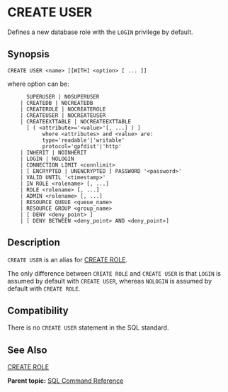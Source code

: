 # CREATE USER 

Defines a new database role with the `LOGIN` privilege by default.

## Synopsis 

``` {#sql_command_synopsis}
CREATE USER <name> [[WITH] <option> [ ... ]]
```

where option can be:

```
      SUPERUSER | NOSUPERUSER
    | CREATEDB | NOCREATEDB
    | CREATEROLE | NOCREATEROLE
    | CREATEUSER | NOCREATEUSER
    | CREATEEXTTABLE | NOCREATEEXTTABLE 
      [ ( <attribute>='<value>'[, ...] ) ]
           where <attributes> and <value> are:
           type='readable'|'writable'
           protocol='gpfdist'|'http'
    | INHERIT | NOINHERIT
    | LOGIN | NOLOGIN
    | CONNECTION LIMIT <connlimit>
    | [ ENCRYPTED | UNENCRYPTED ] PASSWORD '<password>'
    | VALID UNTIL '<timestamp>' 
    | IN ROLE <rolename> [, ...]
    | ROLE <rolename> [, ...]
    | ADMIN <rolename> [, ...]
    | RESOURCE QUEUE <queue_name>
    | RESOURCE GROUP <group_name>
    | [ DENY <deny_point> ]
    | [ DENY BETWEEN <deny_point> AND <deny_point>]
```

## Description 

`CREATE USER` is an alias for [CREATE ROLE](CREATE_ROLE.html).

The only difference between `CREATE ROLE` and `CREATE USER` is that `LOGIN` is assumed by default with `CREATE USER`, whereas `NOLOGIN` is assumed by default with `CREATE ROLE`.

## Compatibility 

There is no `CREATE USER` statement in the SQL standard.

## See Also 

[CREATE ROLE](CREATE_ROLE.html)

**Parent topic:** [SQL Command Reference](../sql_commands/sql_ref.html)

